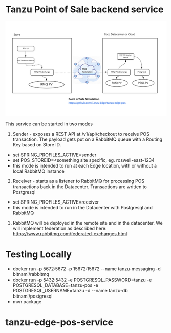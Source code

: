 # Tanzu Point of Sale backend service

![Alt text](edge-pos-app-arch.jpg?raw=true "POS app architecture")

This service can be started in two modes

1. Sender - exposes a REST API at /v1/api/checkout to receive POS transaction.  The payload gets put on a RabbitMQ queue with a Routing Key based on Store ID.
* set SPRING_PROFILES_ACTIVE=sender
* set POS_STOREID=<something site specific, eg. roswell-east-1234
* this mode is intended to run at each Edge location, with or without a local RabbitMQ instance

2. Receiver - starts as a listener to RabbitMQ for processing POS transactions back in the Datacenter.  Transactions are written to Postgresql
* set SPRING_PROFILES_ACTIVE=receiver
* this mode is intended to run in the Datacenter with Postgresql and RabbitMQ

3. RabbitMQ will be deployed in the remote site and in the datacenter.  We will implement federation as described here: https://www.rabbitmq.com/federated-exchanges.html

# Testing Locally
* docker run -p 5672:5672 -p 15672:15672 --name tanzu-messaging -d bitnami/rabbitmq
* docker run -p 5432:5432 -e POSTGRESQL_PASSWORD=tanzu -e POSTGRESQL_DATABASE=tanzu-pos -e POSTGRESQL_USERNAME=tanzu -d  --name tanzu-db bitnami/postgresql
* mvn package
# tanzu-edge-pos-service
